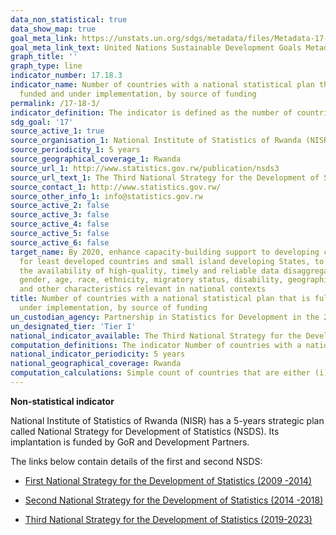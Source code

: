 ```yaml
---
data_non_statistical: true
data_show_map: true
goal_meta_link: https://unstats.un.org/sdgs/metadata/files/Metadata-17-18-03.pdf
goal_meta_link_text: United Nations Sustainable Development Goals Metadata (pdf 468kB)
graph_title: ''
graph_type: line
indicator_number: 17.18.3
indicator_name: Number of countries with a national statistical plan that is fully
  funded and under implementation, by source of funding
permalink: /17-18-3/
indicator_definition: The indicator is defined as the number of countries with a national statistical plan that is fully funded and under implementation, as reported in the annual status reports on National Strategies for the Development of Statistics.  
sdg_goal: '17'
source_active_1: true
source_organisation_1: National Institute of Statistics of Rwanda (NISR)
source_periodicity_1: 5 years
source_geographical_coverage_1: Rwanda
source_url_1: http://www.statistics.gov.rw/publication/nsds3
source_url_text_1: The Third National Strategy for the Development of Statistics (NSDS3)
source_contact_1: http://www.statistics.gov.rw/
source_other_info_1: info@statistics.gov.rw
source_active_2: false
source_active_3: false
source_active_4: false
source_active_5: false
source_active_6: false
target_name: By 2020, enhance capacity-building support to developing countries, including
  for least developed countries and small island developing States, to increase significantly
  the availability of high-quality, timely and reliable data disaggregated by income,
  gender, age, race, ethnicity, migratory status, disability, geographic location
  and other characteristics relevant in national contexts
title: Number of countries with a national statistical plan that is fully funded and
  under implementation, by source of funding
un_custodian_agency: Partnership in Statistics for Development in the 21st Century (PARIS21)
un_designated_tier: 'Tier I'
national_indicator_available: The Third National Strategy for the Development of Statistics (NSDS 3) 2019-2023 
computation_definitions: The indicator Number of countries with a national statistical plan that is fully funded and under implementation is based on the annual Status Report on National Strategies for the Development of Statistics (NSDS). In collaboration with its partners, PARIS21 reports on country progress in designing and implementing national statistical plans.
national_indicator_periodicity: 5 years
national_geographical_coverage: Rwanda
computation_calculations: Simple count of countries that are either (i) implementing a strategy, (ii) designing one or (iii) awaiting adoption of the strategy in the current year.
---
```

**Non-statistical indicator**

National Institute of Statistics of Rwanda (NISR) has a 5-years strategic plan called National Strategy for Development of Statistics (NSDS). Its implantation is funded by GoR and Development Partners.

The links below contain details of the first and second NSDS:
  
  * [First National Strategy for the Development of Statistics (2009 -2014)](http://statistics.gov.rw/publication/first-national-strategy-development-statistics-2009-2014)
  
  * [Second National Strategy for the Development of Statistics (2014 -2018)](http://statistics.gov.rw/publication/second-national-strategy-development-statistics-2014-2018)
  
  * [Third National Strategy for the Development of Statistics (2019-2023)](http://www.statistics.gov.rw/publication/nsds3)
